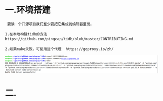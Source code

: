 # 一.环境搭建
    
     要读一个开源项目我们至少要把它集成到编辑器里面。
     
    1.在本地构建tidb的方法 https://github.com/pingcap/tidb/blob/master/CONTRIBUTING.md
    
    2.如果make失败，可使用这个代理  https://goproxy.io/zh/
    
![](tidb1-1.png)

# 二.
